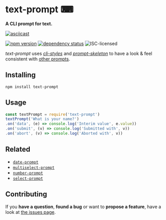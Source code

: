 # text-prompt ⌨

**A CLI prompt for text.**

[![asciicast](https://asciinema.org/a/41554.png)](https://asciinema.org/a/41554)

[![npm version](https://img.shields.io/npm/v/text-prompt.svg)](https://www.npmjs.com/package/text-prompt)
[![dependency status](https://img.shields.io/david/derhuerst/text-prompt.svg)](https://david-dm.org/derhuerst/text-prompt)
![ISC-licensed](https://img.shields.io/github/license/derhuerst/text-prompt.svg)

*text-prompt* uses [*cli-styles*](https://github.com/derhuerst/cli-styles) and [*prompt-skeleton*](https://github.com/derhuerst/prompt-skeleton) to have a look & feel consistent with [other prompts](https://github.com/derhuerst/prompt-skeleton#prompts-using-prompt-skeleton).


## Installing

```shell
npm install text-prompt
```


## Usage

```javascript
const textPrompt = require('text-prompt')
textPrompt('What is your name?')
.on('data', (e) => console.log('Interim value', e.value))
.on('submit', (v) => console.log('Submitted with', v))
.on('abort', (v) => console.log('Aborted with', v))
```


## Related

- [`date-prompt`](https://github.com/derhuerst/date-prompt)
- [`multiselect-prompt`](https://github.com/derhuerst/multiselect-prompt)
- [`number-prompt`](https://github.com/derhuerst/number-prompt)
- [`select-prompt`](https://github.com/derhuerst/select-prompt)


## Contributing

If you **have a question**, **found a bug** or want to **propose a feature**, have a look at [the issues page](https://github.com/derhuerst/text-prompt/issues).
